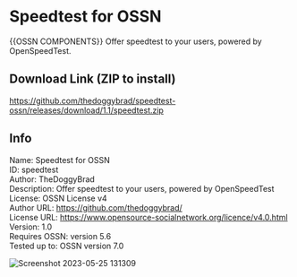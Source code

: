 # Speedtest for OSSN
{{OSSN COMPONENTS}} Offer speedtest to your users, powered by OpenSpeedTest.

## Download Link (ZIP to install)
https://github.com/thedoggybrad/speedtest-ossn/releases/download/1.1/speedtest.zip

## Info
Name: Speedtest for OSSN
<br>
ID: speedtest
<br>
Author: TheDoggyBrad
<br>
Description: Offer speedtest to your users, powered by OpenSpeedTest
<br>
License: OSSN License v4
<br>
Author URL: https://github.com/thedoggybrad/
<br>
License URL: https://www.opensource-socialnetwork.org/licence/v4.0.html
<br>
Version: 1.0
<br>
Requires OSSN: version 5.6
<br>
Tested up to: OSSN version 7.0


![Screenshot 2023-05-25 131309](https://github.com/thedoggybrad/speedtest-ossn/assets/94173621/c06f9d6b-45c6-48f0-95cc-f5d3e83d0241)
